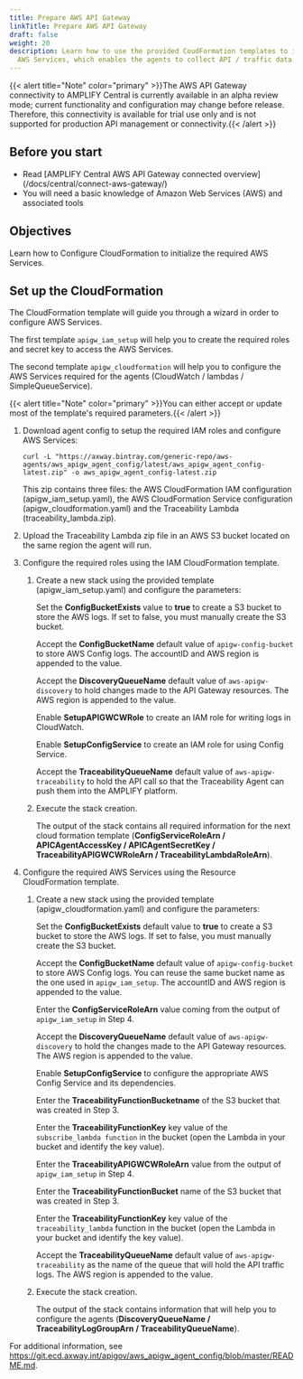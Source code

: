 ```yaml
---
title: Prepare AWS API Gateway
linkTitle: Prepare AWS API Gateway
draft: false
weight: 20
description: Learn how to use the provided CoudFormation templates to initialize
  AWS Services, which enables the agents to collect API / traffic data.
---
```

{{< alert title="Note" color="primary" >}}The AWS API Gateway connectivity to AMPLIFY Central is currently available in an alpha review mode; current functionality and configuration may change before release.   Therefore, this connectivity is available for trial use only and is not supported for production API management or connectivity.{{< /alert >}}

## Before you start

* Read [AMPLIFY Central AWS API Gateway connected overview] (/docs/central/connect-aws-gateway/)
* You will need a basic knowledge of Amazon Web Services (AWS) and associated tools

## Objectives

Learn how to Configure CloudFormation to initialize the required AWS Services.

## Set up the CloudFormation

The CloudFormation template will guide you through a wizard in order to configure AWS Services.

The first template `apigw_iam_setup` will help you to create the required roles and secret key to access the AWS Services.

The second template `apigw_cloudformation` will help you to configure the AWS Services required for the agents (CloudWatch / lambdas / SimpleQueueService).

{{< alert title="Note" color="primary" >}}You can either accept or update most of the template's required parameters.{{< /alert >}}

1. Download agent config to setup the required IAM roles and configure AWS Services:

    ```
    curl -L "https://axway.bintray.com/generic-repo/aws-agents/aws_apigw_agent_config/latest/aws_apigw_agent_config-latest.zip" -o aws_apigw_agent_config-latest.zip
    ```

    This zip contains three files: the AWS CloudFormation IAM configuration (apigw_iam_setup.yaml), the AWS CloudFormation Service configuration (apigw_cloudformation.yaml) and the Traceability Lambda (traceability_lambda.zip).
2. Upload the Traceability Lambda zip file in an AWS S3 bucket located on the same region the agent will run.
3. Configure the required roles using the IAM CloudFormation template.

    1. Create a new stack using the provided template (apigw_iam_setup.yaml) and configure the parameters:

        Set the **ConfigBucketExists** value to **true** to create a S3 bucket to store the AWS logs. If set to false, you must manually create the S3 bucket.

        Accept the **ConfigBucketName** default value of  `apigw-config-bucket` to store AWS Config logs. The accountID and AWS region is appended to the value.

        Accept the **DiscoveryQueueName** default value of `aws-apigw-discovery` to hold changes made to the API Gateway resources. The AWS region is appended to the value.

        Enable **SetupAPIGWCWRole** to create an IAM role for writing logs in CloudWatch.

        Enable **SetupConfigService** to create an IAM role for using Config Service.

        Accept the **TraceabilityQueueName** default value of `aws-apigw-traceability` to hold the API call so that the Traceability Agent can push them into the AMPLIFY platform.
    2. Execute the stack creation.

        The output of the stack contains all required information for the next cloud formation template (**ConfigServiceRoleArn / APICAgentAccessKey / APICAgentSecretKey / TraceabilityAPIGWCWRoleArn / TraceabilityLambdaRoleArn**).
4. Configure the required AWS Services using the Resource CloudFormation template.

    1. Create a new stack using the provided template (apigw_cloudformation.yaml) and configure the parameters:

        Set the **ConfigBucketExists** default value to **true** to create a S3 bucket to store the AWS logs. If set to false, you must manually create the S3 bucket.

        Accept the **ConfigBucketName** default value of `apigw-config-bucket` to store AWS Config logs. You can reuse the same bucket name as the one used in `apigw_iam_setup`. The accountID and AWS region is appended to the value.

        Enter the **ConfigServiceRoleArn** value coming from the output of `apigw_iam_setup` in Step 4.

        Accept the **DiscoveryQueueName** default value of `aws-apigw-discovery` to hold the changes made to the API Gateway resources. The AWS region is appended to the value.

        Enable **SetupConfigService** to configure the appropriate AWS Config Service and its dependencies.

        Enter the **TraceabilityFunctionBucketname** of the S3 bucket that was created in Step 3.

        Enter the **TraceabilityFunctionKey** key value of the `subscribe_lambda function` in the bucket (open the Lambda in your bucket and identify the key value).

        Enter the **TraceabilityAPIGWCWRoleArn** value from the output of `apigw_iam_setup` in Step 4.

        Enter the **TraceabilityFunctionBucket** name of the S3 bucket that was created in Step 3.

        Enter the **TraceabilityFunctionKey** key value of the `traceability_lambda` function in the bucket (open the Lambda in your bucket and identify the key value).

        Accept the **TraceabilityQueueName** default value of `aws-apigw-traceability` as the name of the queue that will hold the API traffic logs. The AWS region is appended to the value.
    2. Execute the stack creation.

        The output of the stack contains information that will help you to configure the agents (**DiscoveryQueueName / TraceabilityLogGroupArn / TraceabilityQueueName**).

For additional information, see <https://git.ecd.axway.int/apigov/aws_apigw_agent_config/blob/master/README.md>.